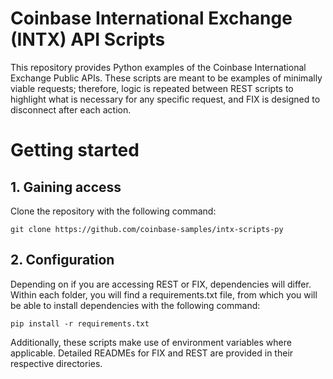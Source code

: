 # Coinbase International Exchange (INTX) API Scripts

This repository provides Python examples of the Coinbase International Exchange Public APIs. These scripts are meant to be examples of minimally viable requests; therefore, logic is repeated between REST scripts to highlight what is necessary for any specific request, and FIX is designed to disconnect after each action.
# Getting started

## 1. Gaining access

Clone the repository with the following command:
```
git clone https://github.com/coinbase-samples/intx-scripts-py
```

## 2. Configuration

Depending on if you are accessing REST or FIX, dependencies will differ. Within each folder, you will find a requirements.txt file, from which you will be able to install dependencies with the following command: 

```
pip install -r requirements.txt
```

Additionally, these scripts make use of environment variables where applicable. Detailed READMEs for FIX and REST are provided in their respective directories. 
